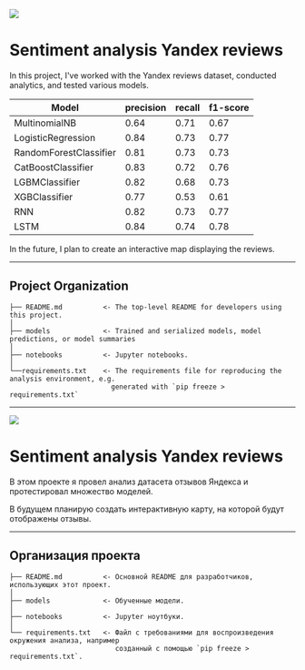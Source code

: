 <a id='ENG'></a>
<a href="#RUS"><img src='https://img.shields.io/badge/ENG -Go to RUS description-blue'></a>

# Sentiment analysis Yandex reviews

In this project, I've worked with the Yandex reviews dataset, conducted analytics, and tested various models.

| Model                  | precision | recall | f1-score |
| ---------------------- | --------- | ------ | -------- |
| MultinomialNB          | 0.64      | 0.71   | 0.67     |
| LogisticRegression     | 0.84      | 0.73   | 0.77     |
| RandomForestClassifier | 0.81      | 0.73   | 0.73     |
| CatBoostClassifier     | 0.83      | 0.72   | 0.76     |
| LGBMClassifier         | 0.82      | 0.68   | 0.73     |
| XGBClassifier          | 0.77      | 0.53   | 0.61     |
| RNN                    | 0.82      | 0.73   | 0.77     |
| LSTM                   | 0.84      | 0.74   | 0.78     |

In the future, I plan to create an interactive map displaying the reviews.

---

## Project Organization

    ├── README.md          <- The top-level README for developers using this project.
    │
    ├── models             <- Trained and serialized models, model predictions, or model summaries
    │
    ├── notebooks          <- Jupyter notebooks.
    │
    └──requirements.txt    <- The requirements file for reproducing the analysis environment, e.g.
                             generated with `pip freeze > requirements.txt`

---

<a id='RUS'></a>
<a href="#ENG"><img src='https://img.shields.io/badge/RUS -Go to ENG description-blue'></a>

# Sentiment analysis Yandex reviews

В этом проекте я провел анализ датасета отзывов Яндекса и протестировал множество моделей.

В будущем планирую создать интерактивную карту, на которой будут отображены отзывы.

---

## Организация проекта

    ├── README.md          <- Основной README для разработчиков, использующих этот проект.
    │
    ├── models             <- Обученные модели.
    │
    ├── notebooks          <- Jupyter ноутбуки.
    │
    └── requirements.txt   <- Файл с требованиями для воспроизведения окружения анализа, например
                              созданный с помощью `pip freeze > requirements.txt`.
